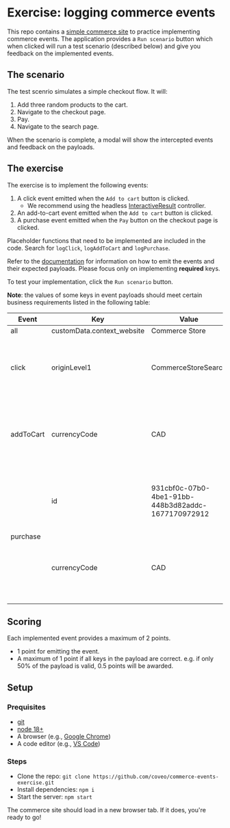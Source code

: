 # Exercise: logging commerce events

This repo contains a [simple commerce site](https://codesandbox.io/p/github/coveo/commerce-events-exercise/main?file=/README.md) to practice implementing commerce events. The application provides a `Run scenario` button which when clicked will run a test scenario (described below) and give you feedback on the implemented events.

## The scenario

The test scenrio simulates a simple checkout flow. It will:

1. Add three random products to the cart.
2. Navigate to the checkout page.
3. Pay.
4. Navigate to the search page.

When the scenario is complete, a modal will show the intercepted events and feedback on the payloads.

## The exercise

The exercise is to implement the following events:

1. A click event emitted when the `Add to cart` button is clicked.
   - We recommend using the headless [InteractiveResult](https://docs.coveo.com/en/headless/latest/reference/search/controllers/interactive-result/) controller.
2. An add-to-cart event emitted when the `Add to cart` button is clicked.
3. A purchase event emitted when the `Pay` button on the checkout page is clicked.

Placeholder functions that need to be implemented are included in the code. Search for `logClick`, `logAddToCart` and `logPurchase`.

Refer to the [documentation](https://docs.coveo.com/en/3188/coveo-for-commerce/log-commerce-events) for information on how to emit the events and their expected payloads. Please focus only on implementing **required** keys.

To test your implementation, click the `Run scenario` button.

**Note**: the values of some keys in event payloads should meet certain business requirements listed in the following table:

<table>
    <thead>
        <tr>
            <th>Event</th>
            <th>Key</th>
            <th>Value</th>
            <th>Notes</th>
        </tr>
    </thead>
    <tbody>
        <tr>
            <td>all</td>
            <td>customData.context_website</td>
            <td>Commerce Store</td>
        </tr>
        <tr>
            <td>click</td>
            <td>originLevel1</td>
            <td>CommerceStoreSearch</td>
            <td>Handled for you when logging clicks using Headless</td>
        </tr>
        <tr>
            <td>addToCart</td>
            <td>currencyCode</td>
            <td>CAD</td>
            <td>The exercise uses a catalog with prices in Canadian dollars</td>
        </tr>
        <tr>
            <td rowspan="2">purchase</td>
            <td>id</td>
            <td>931cbf0c-07b0-4be1-91bb-448b3d82addc-1677170972912</td>
            <td>For the exercise, hard-code this value as the transaction id</td>
        </tr>
        <tr>
            <td>currencyCode</td>
            <td>CAD</td>
            <td>The exercise uses a catalog with prices in Canadian dollars</td>
        </tr>
    </tbody>
</table>

## Scoring

Each implemented event provides a maximum of 2 points.

- 1 point for emitting the event.
- A maximum of 1 point if all keys in the payload are correct. e.g. if only 50% of the payload is valid, 0.5 points will be awarded.

## Setup

### Prequisites

- [git](https://git-scm.com/downloads)
- [node 18+](https://nodejs.org/en/download/current)
- A browser (e.g., [Google Chrome](https://www.google.com/intl/en_ca/chrome/))
- A code editor (e.g., [VS Code](https://code.visualstudio.com/download))

### Steps

- Clone the repo: `git clone https://github.com/coveo/commerce-events-exercise.git`
- Install dependencies: `npm i`
- Start the server: `npm start`

The commerce site should load in a new browser tab. If it does, you're ready to go!
